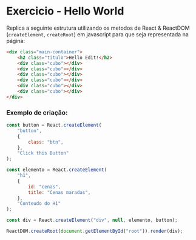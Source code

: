 # Exercicio - Hello World

Replica a seguinte estrutura utilizando os metodos de React & ReactDOM (`createElement`, `createRoot`) em javascript para que seja representada na página:

```HTML
<div class="main-container">
    <h2 class="titulo">Hello Edit!</h2>
    <div class="cubo"></div>
    <div class="cubo"></div>
    <div class="cubo"></div>
    <div class="cubo"></div>
    <div class="cubo"></div>
    <div class="cubo"></div>
</div>
```

### Exemplo de criação:

```js
const button = React.createElement(
	"button",
	{
		class: "btn",
	},
	"Click this Button"
);

const elemento = React.createElement(
	"h1",
	{
		id: "cenas",
		title: "Cenas maradas",
	},
	"Conteudo do H1"
);

const div = React.createElement("div", null, elemento, button);

ReactDOM.createRoot(document.getElementById("root")).render(div);
```
